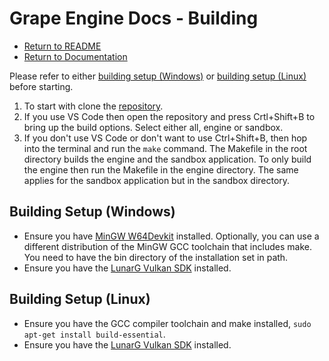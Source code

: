 # Grape Engine Docs - Building
- [Return to README](https://github.com/BlurrySquire/Grape-Engine)
- [Return to Documentation](https://github.com/BlurrySquire/Grape-Engine/blob/main/documentation/documentation.md)

Please refer to either [building setup (Windows)](https://github.com/BlurrySquire/Grape-Engine/blob/main/documentation/building.md#building-setup-windows) or [building setup (Linux)](https://github.com/BlurrySquire/Grape-Engine/blob/main/documentation/building.md#building-setup-linux) before starting.

1. To start with clone the [repository](https://github.com/BlurrySquire/Grape-Engine).
2. If you use VS Code then open the repository and press Crtl+Shift+B to bring up the build options. Select either all, engine or sandbox.
3. If you don't use VS Code or don't want to use Ctrl+Shift+B, then hop into the terminal and run the ``make`` command. The Makefile in the root directory builds the engine and the sandbox application. To only build the engine then run the Makefile in the engine directory. The same applies for the sandbox application but in the sandbox directory.

## Building Setup (Windows)
- Ensure you have [MinGW W64Devkit](https://github.com/skeeto/w64devkit/releases) installed. Optionally, you can use a different distribution of the MinGW GCC toolchain that includes make. You need to have the bin directory of the installation set in path.
- Ensure you have the [LunarG Vulkan SDK](https://vulkan.lunarg.com/#new_tab) installed.

## Building Setup (Linux)
- Ensure you have the GCC compiler toolchain and make installed, ``sudo apt-get install build-essential``.
- Ensure you have the [LunarG Vulkan SDK](https://vulkan.lunarg.com/#new_tab) installed.